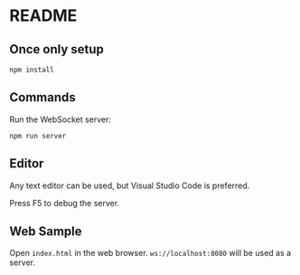 README
==============================

Once only setup
-------
```
npm install
```

Commands
-------
Run the WebSocket server:
```
npm run server
```

Editor
-------
Any text editor can be used, but Visual Studio Code is preferred.

Press F5 to debug the server.

Web Sample
-------

Open `index.html` in the web browser. `ws://localhost:8080` will be used as a
server.
